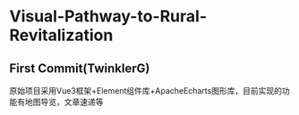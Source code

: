 # Visual-Pathway-to-Rural-Revitalization

## First Commit(TwinklerG)
原始项目采用Vue3框架+Element组件库+ApacheEcharts图形库，目前实现的功能有地图导览，文章速递等
